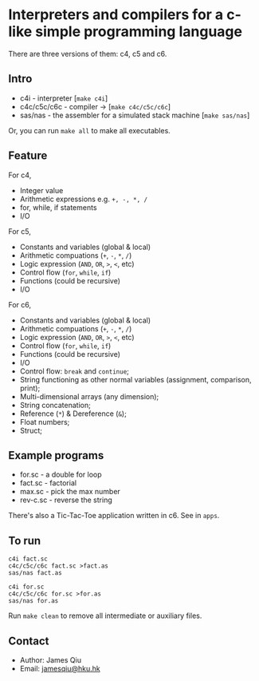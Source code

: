 # Interpreters and compilers for a c-like simple programming language

There are three versions of them: c4, c5 and c6.

## Intro

- c4i - interpreter [`make c4i`]
- c4c/c5c/c6c - compiler -> [`make c4c/c5c/c6c`]
- sas/nas - the assembler for a simulated stack machine [`make sas/nas`]

Or, you can run `make all` to make all executables.

## Feature

For c4,

- Integer value
- Arithmetic expressions e.g. `+, -, *, /`
- for, while, if statements
- I/O

For c5,

- Constants and variables (global & local)
- Arithmetic compuations (`+`, `-`, `*`, `/`)
- Logic expression (`AND`, `OR`, `>`, `<`, etc)
- Control flow (`for`, `while`, `if`)
- Functions (could be recursive)
- I/O

For c6,

- Constants and variables (global & local)
- Arithmetic compuations (`+`, `-`, `*`, `/`)
- Logic expression (`AND`, `OR`, `>`, `<`, etc)
- Control flow (`for`, `while`, `if`)
- Functions (could be recursive)
- I/O
- Control flow: `break` and `continue`;
- String functioning as other normal variables (assignment, comparison, print);
- Multi-dimensional arrays (any dimension);
- String concatenation;
- Reference (`*`) & Dereference (`&`);
- Float numbers;
- Struct;

## Example programs

- for.sc - a double for loop
- fact.sc - factorial
- max.sc - pick the max number
- rev-c.sc - reverse the string

There's also a Tic-Tac-Toe application written in c6. See in `apps`.

## To run

```
c4i fact.sc
c4c/c5c/c6c fact.sc >fact.as
sas/nas fact.as

c4i for.sc
c4c/c5c/c6c for.sc >for.as
sas/nas for.as
```

Run `make clean` to remove all intermediate or auxiliary files.

## Contact

- Author: James Qiu
- Email: jamesqiu@hku.hk
